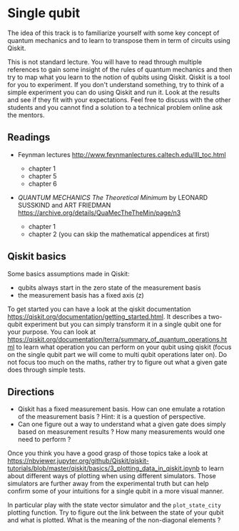 # Single qubit

The idea of this track is to familiarize yourself with some key concept of
quantum mechanics and to learn to transpose them in term of circuits using
Qiskit.

This is not standard lecture. You will have to read through multiple references
to gain some insight of the rules of quantum mechanics and then try to map what
you learn to the notion of qubits using Qiskit. Qiskit is a tool for you to
experiment. If you don't understand something, try to think of a simple
experiment you can do using Qiskit and run it. Look at the results and see if
they fit with your expectations. Feel free to discuss with the other students
and you cannot find a solution to a technical problem online ask the mentors.

## Readings

- Feynman lectures http://www.feynmanlectures.caltech.edu/III_toc.html
  - chapter 1
  - chapter 5
  - chapter 6

- *QUANTUM MECHANICS The Theoretical Minimum* by LEONARD SUSSKIND and ART FRIEDMAN
  https://archive.org/details/QuaMecTheTheMin/page/n3
  - chapter 1
  - chapter 2 (you can skip the mathematical appendices at first)

## Qiskit basics

Some basics assumptions made in Qiskit:
- qubits always start in the zero state of the measurement basis
- the measurement basis has a fixed axis (z)

To get started you can have a look at the qiskit documentation
https://qiskit.org/documentation/getting_started.html. It describes a two-qubit
experiment but you can simply transform it in a single qubit one for your
purpose. You can look at https://qiskit.org/documentation/terra/summary_of_quantum_operations.html
to learn what operation you can perform on your qubit using qiskit (focus on
the single qubit part we will come to multi qubit operations later on). Do not
focus too much on the maths, rather try to figure out what a given gate does
through simple tests.

## Directions

- Qiskit has a fixed measurement basis. How can one emulate a rotation of the
  measurement basis ? Hint: it is a question of perspective.
- Can one figure out a way to understand what a given gate does simply based
  on measurement results ? How many measurements would one need to perform ?

Once you think you have a good grasp of those topics take a look at
https://nbviewer.jupyter.org/github/Qiskit/qiskit-tutorials/blob/master/qiskit/basics/3_plotting_data_in_qiskit.ipynb
to learn about different ways of plotting when using different simulators.
Those simulators are further away from the experimental truth but can help
confirm some of your intuitions for a single qubit in a more visual manner.

In particular play with the state vector simulator and the `plot_state_city`
plotting function. Try to figure out the link between the state of your qubit
and what is plotted. What is the meaning of the non-diagonal elements ?
